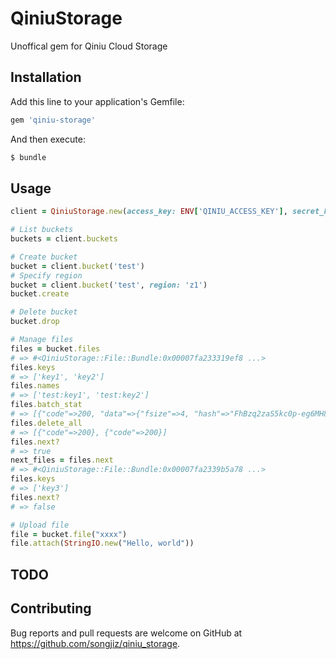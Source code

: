 # QiniuStorage

Unoffical gem for Qiniu Cloud Storage

## Installation

Add this line to your application's Gemfile:

```ruby
gem 'qiniu-storage'
```

And then execute:

```bash
$ bundle
```
## Usage

```ruby
client = QiniuStorage.new(access_key: ENV['QINIU_ACCESS_KEY'], secret_key: ENV['QINIU_SECRET_KEY'])

# List buckets
buckets = client.buckets

# Create bucket
bucket = client.bucket('test')
# Specify region
bucket = client.bucket('test', region: 'z1')
bucket.create

# Delete bucket
bucket.drop

# Manage files
files = bucket.files
# => #<QiniuStorage::File::Bundle:0x00007fa233319ef8 ...>
files.keys
# => ['key1', 'key2']
files.names
# => ['test:key1', 'test:key2']
files.batch_stat
# => [{"code"=>200, "data"=>{"fsize"=>4, "hash"=>"FhBzq2zaS5kc0p-eg6MH80AErpMn", ...}}, ... ]
files.delete_all 
# => [{"code"=>200}, {"code"=>200}]
files.next?
# => true
next_files = files.next
# => #<QiniuStorage::File::Bundle:0x00007fa2339b5a78 ...>
files.keys
# => ['key3']
files.next?
# => false

# Upload file
file = bucket.file("xxxx")
file.attach(StringIO.new("Hello, world"))
```

## TODO

## Contributing

Bug reports and pull requests are welcome on GitHub at https://github.com/songjiz/qiniu_storage.

